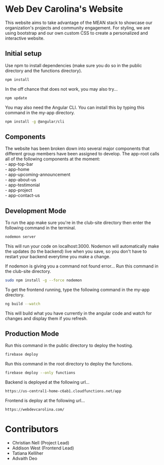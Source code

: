 # Web Dev Carolina's Website

This website aims to take advantage of the MEAN stack to showcase our organization's projects and community engagement. For styling, we are using bootstrap and our own custom CSS to create a personalized and interactive website.

## Initial setup
Use npm to install dependencies (make sure you do so in the public directory and the functions directory). 
```bash
npm install
```
In the off chance that does not work, you may also try...
```bash
npm update
```
You may also need the Angular CLI. You can install this by typing this command in the my-app directory.
```bash
npm install -g @angular/cli
```
## Components
The website has been broken down into several major components that different group members have been assigned to develop. The app-root calls all of the following components at the moment:  
	- app-top-bar  
	- app-home  
	- app-upcoming-announcement  
	- app-about-us  
	- app-testimonial  
	- app-project  
	- app-contact-us  
## Development Mode
To run the app make sure you're in the club-site directory then enter the following command in the terminal.
```bash
nodemon server
```
This will run your code on localhost:3000.
Nodemon will automatically make the updates (to the backend) live when you save, so you don't have to restart your backend everytime you make a change.

If nodemon is giving you a command not found error... Run this command in the club-site directory.
```bash
sudo npm install -g --force nodemon
```

To get the frontend running, type the following command in the my-app directory.
```bash
ng build --watch
```
This will build what you have currently in the angular code and watch for changes and display them if you refresh.  

## Production Mode
Run this command in the public directory to deploy the hosting.
```bash
firebase deploy
```
Run this command in the root directory to deploy the functions.
```bash
firebase deploy --only functions
```
Backend is deployed at the following url...
```bash
https://us-central1-home-c6ab1.cloudfunctions.net/app
```
Frontend is deploy at the following url...
```bash
https://webdevcarolina.com/
```
# Contributors

- Christian Nell (Project Lead)
- Addison West (Frontend Lead)
- Tatiana Kelliher 
- Advaith Deo
